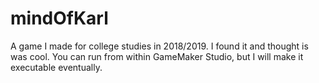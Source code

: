 # mindOfKarl
A game I made for college studies in 2018/2019. I found it and thought is was cool.
You can run from within GameMaker Studio, but I will make it executable eventually.
